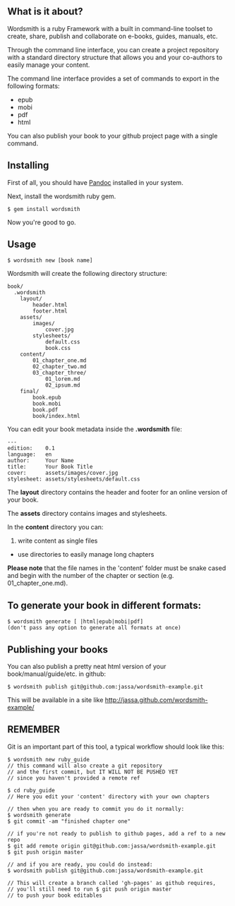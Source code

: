 ## What is it about?

Wordsmith is a ruby Framework with a built in command-line toolset to create, share, publish and collaborate on e-books, guides, manuals, etc.

Through the command line interface, you can create a project repository with a standard directory structure that allows you and your co-authors to easily manage your content.

The command line interface provides a set of commands to export in the following formats:
  
  * epub
  * mobi
  * pdf
  * html

You can also publish your book to your github project page with a single command.

## Installing

First of all, you should have [Pandoc][pandoc] installed in your system.

[pandoc]: http://johnmacfarlane.net/pandoc/installing.html

Next, install the wordsmith ruby gem.

    $ gem install wordsmith

Now you're good to go.

## Usage

    $ wordsmith new [book name]

Wordsmith will create the following directory structure:

	book/
	  .wordsmith
		layout/
			header.html
			footer.html
		assets/
			images/
				cover.jpg
			stylesheets/
				default.css
				book.css	
		content/	
			01_chapter_one.md
			02_chapter_two.md
			03_chapter_three/
				01_lorem.md
				02_ipsum.md
		final/
			book.epub
			book.mobi
			book.pdf
			book/index.html

You can edit your book metadata inside the **.wordsmith** file:

    ---
    edition:    0.1
    language:   en
    author:     Your Name
    title:      Your Book Title
    cover:      assets/images/cover.jpg
    stylesheet: assets/stylesheets/default.css

The **layout** directory contains the header and footer for an online version of your book.

The **assets** directory contains images and stylesheets.

In the **content** directory you can:

1. write content as single files
* use directories to easily manage long chapters

**Please note** that the file names in the 'content' folder must be snake cased and begin with the number of the chapter or section (e.g. 01_chapter_one.md).

## To generate your book in different formats:

    $ wordsmith generate [ |html|epub|mobi|pdf] 
    (don't pass any option to generate all formats at once)

## Publishing your books

You can also publish a pretty neat html version of your book/manual/guide/etc. in github:

    $ wordsmith publish git@github.com:jassa/wordsmith-example.git
  
This will be available in a site like http://jassa.github.com/wordsmith-example/

## REMEMBER
Git is an important part of this tool, a typical workflow should look like this:

    $ wordsmith new ruby_guide
    // this command will also create a git repository 
    // and the first commit, but IT WILL NOT BE PUSHED YET
    // since you haven't provided a remote ref
    
    $ cd ruby_guide
    // Here you edit your 'content' directory with your own chapters
    
    // then when you are ready to commit you do it normally:
    $ wordsmith generate
    $ git commit -am "finished chapter one"
    
    // if you're not ready to publish to github pages, add a ref to a new repo
    $ git add remote origin git@github.com:jassa/wordsmith-example.git
    $ git push origin master
    
    // and if you are ready, you could do instead:
    $ wordsmith publish git@github.com:jassa/wordsmith-example.git

    // This will create a branch called 'gh-pages' as github requires,
    // you'll still need to run $ git push origin master 
    // to push your book editables
